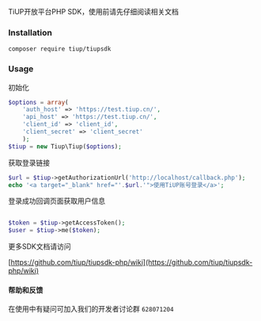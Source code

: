 TiUP开放平台PHP SDK，使用前请先仔细阅读相关文档

### Installation

```shell
composer require tiup/tiupsdk 
```

### Usage

初始化

```php
$options = array(
	'auth_host' => 'https://test.tiup.cn/',
	'api_host' => 'https://test.tiup.cn/',
	'client_id' => 'client_id',
	'client_secret' => 'client_secret'
	);
$tiup = new Tiup\Tiup($options);
```

获取登录链接

```php
$url = $tiup->getAuthorizationUrl('http://localhost/callback.php');
echo '<a target="_blank" href="'.$url.'">使用TiUP账号登录</a>';
```

登录成功回调页面获取用户信息

```php

$token = $tiup->getAccessToken();
$user = $tiup->me($token);
```

更多SDK文档请访问

[https://github.com/tiup/tiupsdk-php/wiki](https://github.com/tiup/tiupsdk-php/wiki)

#### 帮助和反馈

在使用中有疑问可加入我们的开发者讨论群 ```628071204```


